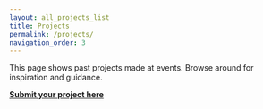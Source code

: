 ```yaml
---
layout: all_projects_list
title: Projects
permalink: /projects/
navigation_order: 3
---
```


This page shows past projects made at events. Browse around for inspiration and guidance.

**[Submit your project here](https://goo.gl/forms/c7fEqEY3t140H17M2)**
